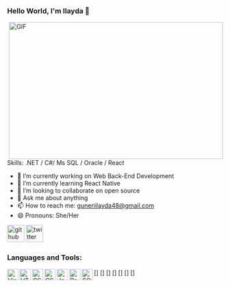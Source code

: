 ### Hello World, I'm Ilayda 👋

<img align="right" alt="GIF" src="https://github.com/arsentieva/arsentieva/blob/main/code.gif?raw=true" width="500" height="320" />

Skills: .NET / C#/ Ms SQL / Oracle / React

- 🔭 I’m currently working on Web Back-End Development 
- 🌱 I’m currently learning React Native 
- 👯 I’m looking to collaborate on open source 
- 💬 Ask me about anything 
- 📫 How to reach me: guneriilayda48@gmail.com 
- 😄 Pronouns: She/Her 


[<img src='https://cdn.jsdelivr.net/npm/simple-icons@3.0.1/icons/github.svg' alt='github' height='40'>](https://github.com/https://github.com/IlaydaaGUNERI) [<img src='https://cdn.jsdelivr.net/npm/simple-icons@3.0.1/icons/twitter.svg' alt='twitter' height='40'>](https://twitter.com/guneri_ilayda)  

### Languages and Tools:

[<img align="left" alt="Visual Studio Code" width="26px"/>]
[<img align="left" alt="HTML5" width="26px"/>]
[<img align="left" alt="CSS3" width="26px"/>]
[<img align="left" alt="CSharp" width="26px"/>]
[<img align="left" alt="JavaScript" width="26px"/>]
[<img align="left" alt="React" width="26px"/>]
[<img align="left" alt="SQL" width="26px"/>]
